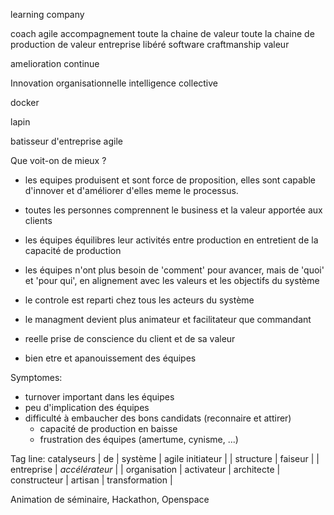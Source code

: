 learning company



coach
agile
accompagnement
toute la chaine de valeur
toute la chaine de production de valeur
entreprise libéré
software craftmanship
valeur

amelioration continue

Innovation organisationnelle
intelligence collective

docker


lapin


batisseur d'entreprise agile



Que voit-on de mieux ?
- les equipes produisent et sont force de proposition, elles sont capable d'innover et d'améliorer d'elles meme le processus.
- toutes les personnes comprennent le business et la valeur apportée aux clients
- les équipes équilibres leur activités entre production en entretient de la capacité de production
- les équipes n'ont plus besoin de 'comment' pour avancer, mais de 'quoi' et 'pour qui', en alignement avec les valeurs et les objectifs du système
- le controle est reparti chez tous les acteurs du système
- le managment devient plus animateur et facilitateur que commandant

- reelle prise de conscience du client et de sa valeur
- bien etre et apanouissement des équipes


Symptomes:
- turnover important dans les équipes
- peu d'implication des équipes
- difficulté à embaucher des bons candidats (reconnaire et attirer)
  - capacité de production en baisse
  - frustration des équipes (amertume, cynisme, ...)


Tag line:
  catalyseurs    | de | système      | agile
  initiateur     |    | structure    |
  faiseur        |    | entreprise   |
  *accélérateur* |    | organisation |
  activateur     |
  architecte     |
  constructeur   |
  artisan        |
  transformation |

Animation de séminaire, Hackathon, Openspace
